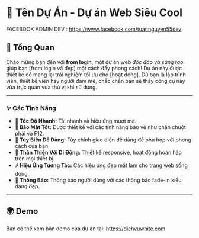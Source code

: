 # 🚀 **Tên Dự Án** - Dự án Web Siêu Cool

FACEBOOK ADMIN DEV : https://www.facebook.com/tuannguyen55dev

## 📢 Tổng Quan

Chào mừng bạn đến với **from login**, một dự án web *độc đáo và sáng tạo* giúp bạn [from login và đẹp] một cách đầy phong cách! Dự án này được thiết kế để mang lại trải nghiệm tối ưu cho [hoạt động]. Dù bạn là lập trình viên, thiết kế viên hay người đam mê, chắc chắn bạn sẽ thấy công cụ này vừa trực quan vừa thú vị khi sử dụng.

---

### ✨ Các Tính Năng

- **🚀 Tốc Độ Nhanh:** Tải nhanh và hiệu ứng mượt mà.
- **🔐 Bảo Mật Tốt:** Được thiết kế với các tính năng bảo vệ như chặn chuột phải và F12.
- **🎨 Tùy Biến Dễ Dàng:** Tùy chỉnh giao diện dễ dàng để phù hợp với phong cách của bạn.
- **📱 Thân Thiện Với Di Động:** Thiết kế responsive, hoạt động hoàn hảo trên mọi thiết bị.
- **⚡ Hiệu Ứng Tương Tác:** Các hiệu ứng đẹp mắt làm cho trang web sống động.
- **💬 Thông Báo:** Thông báo người dùng với các thông báo fade-in kiểu dáng đẹp.

---

## 🌍 Demo

Bạn có thể xem bản demo của dự án tại: https://dichvuwhite.com


